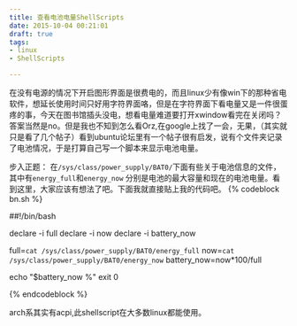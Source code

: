 ```yaml
---
title: 查看电池电量ShellScripts
date: 2015-10-04 00:21:01
draft: true
tags:
- linux
- ShellScripts

---
```

在没有电源的情况下开启图形界面是很费电的，而且linux少有像win下的那种省电软件，想延长使用时间只好用字符界面咯，但是在字符界面下看电量又是一件很蛋疼的事，今天在图书馆插头没电，想看电量难道要打开xwindow看完在关闭吗？答案当然是no。但是我也不知到怎么看Orz,在google上找了一会，无果，（其实就只是看了几个帖子）看到ubuntu论坛里有一个帖子很有启发，说有个文件夹记录了电池情况，于是打算自己写一个脚本来显示电池电量。
 
步入正题：
在`/sys/class/power_supply/BAT0/`下面有些关于电池信息的文件，
其中有`energy_full`和`energy_now`
分别是电池的最大容量和现在的电池电量。看到这里，大家应该有想法了吧。下面我就直接贴上我的代码吧。
{% codeblock bn.sh %}

##!/bin/bash

declare -i full
declare -i now
declare -i battery_now

full=`cat /sys/class/power_supply/BAT0/energy_full`
now=`cat /sys/class/power_supply/BAT0/energy_now`
battery_now=now*100/full

echo "$battery_now %"
exit 0

{% endcodeblock %}

arch系其实有acpi,此shellscript在大多数linux都能使用。
